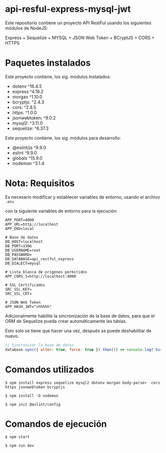 # api-resful-express-mysql-jwt
Este repositorio contiene un proyecto API RestFul usando los siguientes módulos de NodeJS:

Express + Sequelize + MYSQL + JSON Web Token + BCryptJS + CORS + HTTPS

# Paquetes instalados

Este proyecto contiene, los sig. módulos instalados:

- dotenv ^16.4.5
- express ^4.19.2
- morgan ^1.10.0
- bcryptjs: ^2.4.3
- cors: ^2.8.5
- https: ^1.0.0
- jsonwebtoken: ^9.0.2
- mysql2: ^3.11.0
- sequelize: ^6.37.3

Este proyecto contiene, los sig. módulos para desarrollo:

- @eslint/js  ^9.9.0
- eslint ^9.9.0
- globals ^15.9.0
- nodemon ^3.1.4

# Nota: Requisitos

Es necesario modificar y establecer variables de entorno, usando el archivo ``.env`` 

con la siguiente variables de entorno para la ejecución

```text
APP_PORT=4000
APP_URL=http://localhost
APP_ENV=local

# Base de datos
DB_HOST=localhost
DB_PORT=3306
DB_USERNAME=root
DB_PASSWORD=
DB_DATABASE=api_restful_express
DB_DIALECT=mysql

# Lista blanca de orígenes permitidos
APP_CORS_1=http://localhost:4000

# SSL Certificados
SRC_SSL_KEY=
SRC_SSL_CRT=

# JSON Web Token
APP_HASH_JWT="shhhhh"
```

Adicionalmente habilite la sincronización de la base de datos, para que el ORM de Sequelize pueda crear automáticamente las tablas.

Esto solo se tiene que hacer una vez, después se puede deshabilitar de nuevo.

```js
// Sincronizar la base de datos
database.sync({ alter: true, force: true }).then(() => console.log('Base de datos sincronizado'));
```

# Comandos utilizados

```shell
$ npm install express sequelize mysql2 dotenv morgan body-parser  cors https jsonwebtoken bcryptjs
```

```shell
$ npm install -D nodemon
```

```shell
$ npm init @eslint/config
```

# Comandos de ejecución

```shell
$ npm start
```

```shell
$ npm run dev
```
